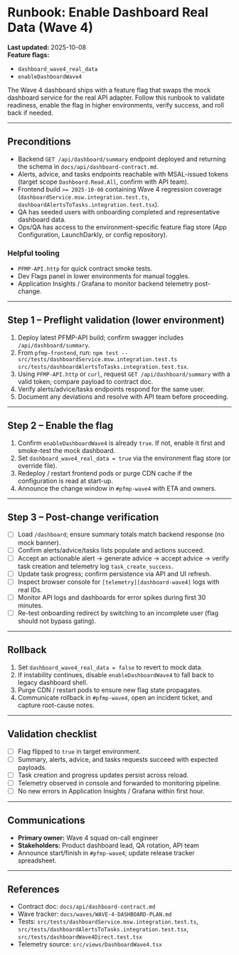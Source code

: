 # Runbook: Enable Dashboard Real Data (Wave 4)

**Last updated:** 2025-10-08  
**Feature flags:**
- `dashboard_wave4_real_data`
- `enableDashboardWave4`

The Wave 4 dashboard ships with a feature flag that swaps the mock dashboard service for the real API adapter. Follow this runbook to validate readiness, enable the flag in higher environments, verify success, and roll back if needed.

---

## Preconditions

- Backend `GET /api/dashboard/summary` endpoint deployed and returning the schema in `docs/api/dashboard-contract.md`.
- Alerts, advice, and tasks endpoints reachable with MSAL-issued tokens (target scope `Dashboard.Read.All`, confirm with API team).
- Frontend build `>= 2025-10-08` containing Wave 4 regression coverage (`dashboardService.msw.integration.test.ts`, `dashboardAlertsToTasks.integration.test.tsx`).
- QA has seeded users with onboarding completed and representative dashboard data.
- Ops/QA has access to the environment-specific feature flag store (App Configuration, LaunchDarkly, or config repository).

### Helpful tooling
- `PFMP-API.http` for quick contract smoke tests.
- Dev Flags panel in lower environments for manual toggles.
- Application Insights / Grafana to monitor backend telemetry post-change.

---

## Step 1 – Preflight validation (lower environment)

1. Deploy latest PFMP-API build; confirm swagger includes `/api/dashboard/summary`.
2. From `pfmp-frontend`, run: `npm test -- src/tests/dashboardService.msw.integration.test.ts src/tests/dashboardAlertsToTasks.integration.test.tsx`.
3. Using `PFMP-API.http` or `curl`, request `GET /api/dashboard/summary` with a valid token; compare payload to contract doc.
4. Verify alerts/advice/tasks endpoints respond for the same user.
5. Document any deviations and resolve with API team before proceeding.

---

## Step 2 – Enable the flag

1. Confirm `enableDashboardWave4` is already `true`. If not, enable it first and smoke-test the mock dashboard.
2. Set `dashboard_wave4_real_data = true` via the environment flag store (or override file).
3. Redeploy / restart frontend pods or purge CDN cache if the configuration is read at start-up.
4. Announce the change window in `#pfmp-wave4` with ETA and owners.

---

## Step 3 – Post-change verification

- [ ] Load `/dashboard`; ensure summary totals match backend response (no mock banner).
- [ ] Confirm alerts/advice/tasks lists populate and actions succeed.
- [ ] Accept an actionable alert → generate advice → accept advice → verify task creation and telemetry log `task_create_success`.
- [ ] Update task progress; confirm persistence via API and UI refresh.
- [ ] Inspect browser console for `[telemetry][dashboard-wave4]` logs with real IDs.
- [ ] Monitor API logs and dashboards for error spikes during first 30 minutes.
- [ ] Re-test onboarding redirect by switching to an incomplete user (flag should not bypass gating).

---

## Rollback

1. Set `dashboard_wave4_real_data = false` to revert to mock data.
2. If instability continues, disable `enableDashboardWave4` to fall back to legacy dashboard shell.
3. Purge CDN / restart pods to ensure new flag state propagates.
4. Communicate rollback in `#pfmp-wave4`, open an incident ticket, and capture root-cause notes.

---

## Validation checklist

- [ ] Flag flipped to `true` in target environment.
- [ ] Summary, alerts, advice, and tasks requests succeed with expected payloads.
- [ ] Task creation and progress updates persist across reload.
- [ ] Telemetry observed in console and forwarded to monitoring pipeline.
- [ ] No new errors in Application Insights / Grafana within first hour.

---

## Communications

- **Primary owner:** Wave 4 squad on-call engineer
- **Stakeholders:** Product dashboard lead, QA rotation, API team
- Announce start/finish in `#pfmp-wave4`; update release tracker spreadsheet.

---

## References

- Contract doc: `docs/api/dashboard-contract.md`
- Wave tracker: `docs/waves/WAVE-4-DASHBOARD-PLAN.md`
- Tests: `src/tests/dashboardService.msw.integration.test.ts`, `src/tests/dashboardAlertsToTasks.integration.test.tsx`, `src/tests/dashboardWave4Direct.test.tsx`
- Telemetry source: `src/views/DashboardWave4.tsx`
